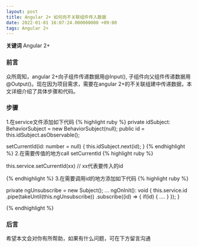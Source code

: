 ```yaml
---
layout: post
title: Angular 2+ 如何向不关联组件传入数据
date: 2022-01-01 16:07:24.000000000 +09:00
tags: Angular 2+
---
```


**关键词** Angular 2+

### 前言
众所周知，angular 2+向子组件传递数据用@Input(), 子组件向父组件传递数据用@Output()。现在因为项目需求，需要在angular 2+的不关联组建中传递数据，本文详细介绍了具体步骤和代码。

### 步骤
1.在service文件添加如下代码
{% highlight ruby %}
private idSubject: BehaviorSubject<number> = new BehaviorSubject<number>(null);
public id = this.idSubject.asObservable();

setCurrentId(id: number = null) {
  this.idSubject.next(id);
}
{% endhighlight %}
2.在需要传值的地方call setCurrentId
{% highlight ruby %}

this.service.setCurrentId(xx) // xx代表要传入的id

{% endhighlight %}
3.在需要调用id的地方添加如下代码
{% highlight ruby %}

private ngUnsubscribe = new Subject<void>();
...
 ngOnInit(): void {
    this.service.id
      .pipe(takeUntil(this.ngUnsubscribe))
      .subscribe((id) => {
        if(id) {
         ....
        }
      });
  }
  
{% endhighlight %}


### 后言
希望本文会对你有所帮助，如果有什么问题，可在下方留言沟通